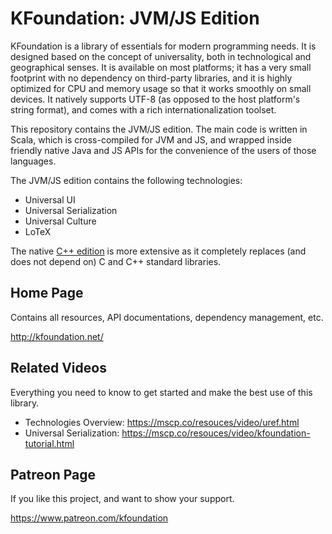 
# KFoundation: JVM/JS Edition

KFoundation is a library of essentials for modern programming needs. 
It is designed based on the concept of universality, both in 
technological and geographical senses. It is available on most platforms; it 
has a very small footprint with no dependency on third-party libraries, and it is 
highly optimized for CPU and memory usage so that it works smoothly on small 
devices. It natively supports UTF-8 (as opposed to the host platform's string 
format), and comes with a  rich internationalization toolset.

This repository contains the JVM/JS edition. The main code is written in Scala,
which is cross-compiled for JVM and JS, and wrapped inside friendly native 
Java and JS APIs for the convenience of the users of those languages. 

The JVM/JS edition contains the following technologies:
* Universal UI
* Universal Serialization
* Universal Culture
* LoTeX

The native [C++ edition](https://github.com/hkhandan/kfoundation) 
is more extensive as it completely replaces (and does not depend on) C and C++ 
standard libraries. 

## Home Page
Contains all resources, API documentations, dependency management, etc.

http://kfoundation.net/



## Related Videos
Everything you need to know to get started and make the best use of this library.

* Technologies Overview: https://mscp.co/resouces/video/uref.html
* Universal Serialization: https://mscp.co/resouces/video/kfoundation-tutorial.html


## Patreon Page
If you like this project, and want to show your support.

https://www.patreon.com/kfoundation
